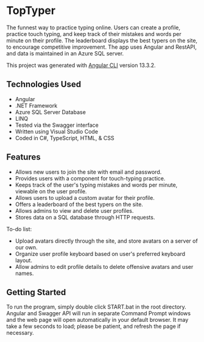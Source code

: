 # TopTyper

The funnest way to practice typing online. Users can create a profile, practice touch typing, and keep track of their mistakes and words per minute on their profile. The leaderboard displays the best typers on the site, to encourage competitive improvement. The app uses Angular and RestAPI, and data is maintained in an Azure SQL server.

This project was generated with [Angular CLI](https://github.com/angular/angular-cli) version 13.3.2.

## Technologies Used

* Angular
* .NET Framework
* Azure SQL Server Database
* LINQ
* Tested via the Swagger interface
* Written using Visual Studio Code
* Coded in C#, TypeScript, HTML, & CSS

## Features

* Allows new users to join the site with email and password.
* Provides users with a component for touch-typing practice.
* Keeps track of the user's typing mistakes and words per minute, viewable on the user profile.
* Allows users to upload a custom avatar for their profile.
* Offers a leaderboard of the best typers on the site.
* Allows admins to view and delete user profiles.
* Stores data on a SQL database through HTTP requests.

To-do list:
* Upload avatars directly through the site, and store avatars on a server of our own.
* Organize user profile keyboard based on user's preferred keyboard layout.
* Allow admins to edit profile details to delete offensive avatars and user names.

## Getting Started

To run the program, simply double click START.bat in the root directory. Angular and Swagger API will run in separate Command Prompt windows and the web page will open automatically in your default browser. It may take a few seconds to load; please be patient, and refresh the page if necessary.
